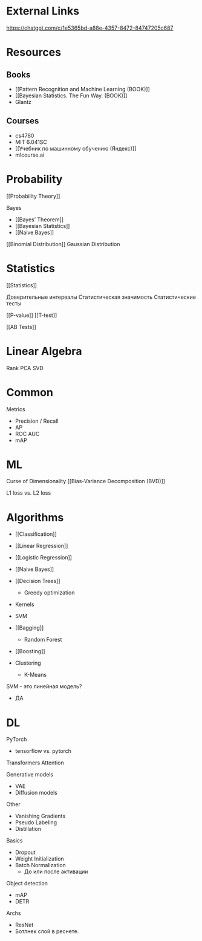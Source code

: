 
# External Links

https://chatgpt.com/c/1e5365bd-a88e-4357-8472-84747205c687


# Resources

## Books

- [[Pattern Recognition and Machine Learning (BOOK)]]
- [[Bayesian Statistics. The Fun Way. (BOOK)]]
- Glantz
## Courses

- cs4780
- MIT 6.041SC
- [[Учебник по машинному обучению (Яндекс)]]
- mlcourse.ai

# Probability

[[Probability Theory]]

Bayes
- [[Bayes’ Theorem]]
- [[Bayesian Statistics]]
- [[Naive Bayes]]

[[Binomial Distribution]]
Gaussian Distribution

# Statistics

[[Statistics]]

Доверительные интервалы
Статистическая значимость
Статистические тесты

[[P-value]]
[[T-test]]

[[AB Tests]]


# Linear Algebra

Rank
PCA
SVD

# Common

Metrics
- Precision / Recall
- AP
- ROC AUC
- mAP

# ML

Curse of Dimensionality
[[Bias-Variance Decomposition (BVD)]]

L1 loss vs. L2 loss

# Algorithms

- [[Classification]]

- [[Linear Regression]]
- [[Logistic Regression]]
- [[Naive Bayes]]
- [[Decision Trees]]
	- Greedy optimization
- Kernels
- SVM
- [[Bagging]]
	- Random Forest
- [[Boosting]]
- Clustering
	- K-Means

SVM - это линейная модель?
- ДА

# DL

PyTorch
- tensorflow vs. pytorch

Transformers
Attention

Generative models
- VAE
- Diffusion models

Other
- Vanishing Gradients
- Pseudo Labeling
- Distillation

Basics
- Dropout
- Weight Initialization
- Batch Normalization
	- До или после активации

Object detection
- mAP
- DETR

Archs
- ResNet
- Ботлнек слой в реснете.
